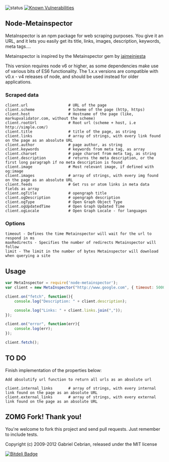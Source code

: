 ![status](https://secure.travis-ci.org/gabceb/node-metainspector.png?branch=master)
[![Known Vulnerabilities](https://snyk.io/test/github/gabceb/node-metainspector/368958cf0680a40dac5ac99448ca09fb068cb29f/badge.svg)](https://snyk.io/test/github/gabceb/node-metainspector/368958cf0680a40dac5ac99448ca09fb068cb29f)
## Node-Metainspector

MetaInspector is an npm package for web scraping purposes. You give it an URL, and it lets you easily get its title, links, images, description, keywords, meta tags....

Metainspector is inspired by the Metainspector gem by [jaimeiniesta](https://github.com/jaimeiniesta/metainspector)

This version requires node v6 or higher, as some dependencies make use of various bits of ES6 functionality. The 1.x.x versions are compatible with v0.x - v4 releases of node, and should be used instead for older applications.

### Scraped data

```
client.url                  # URL of the page
client.scheme               # Scheme of the page (http, https)
client.host                 # Hostname of the page (like, markupvalidator.com, without the scheme)
client.rootUrl              # Root url (scheme + host, i.e http://simple.com/)
client.title                # title of the page, as string
client.links                # array of strings, with every link found on the page as an absolute URL
client.author               # page author, as string
client.keywords             # keywords from meta tag, as array
client.charset              # page charset from meta tag, as string
client.description          # returns the meta description, or the first long paragraph if no meta description is found
client.image                # Most relevant image, if defined with og:image
client.images               # array of strings, with every img found on the page as an absolute URL
client.feeds                # Get rss or atom links in meta data fields as array
client.ogTitle              # opengraph title
client.ogDescription        # opengraph description
client.ogType               # Open Graph Object Type
client.ogUpdatedTime        # Open Graph Updated Time
client.ogLocale             # Open Graph Locale - for languages
```

### Options

```
timeout - Defines the time Metainspector will wait for the url to respond in ms
maxRedirects - Specifies the number of redirects Metainspector will follow
limit - The limit in the number of bytes Metainspector will download when querying a site
```

## Usage

```javascript
var MetaInspector = require('node-metainspector');
var client = new MetaInspector("http://www.google.com", { timeout: 5000 });

client.on("fetch", function(){
    console.log("Description: " + client.description);

    console.log("Links: " + client.links.join(","));
});

client.on("error", function(err){
	console.log(err);
});

client.fetch();

```

## TO DO

Finish implementation of the properties below:

```
Add absolutify url function to return all urls as an absolute url

client.internal_links     	# array of strings, with every internal link found on the page as an absolute URL
client.external_links     	# array of strings, with every external link found on the page as an absolute URL

```

## ZOMG Fork! Thank you!
You're welcome to fork this project and send pull requests. Just remember to include tests.

Copyright (c) 2009-2012 Gabriel Cebrian, released under the MIT license

[![Bitdeli Badge](https://d2weczhvl823v0.cloudfront.net/gabceb/node-metainspector/trend.png)](https://bitdeli.com/free "Bitdeli Badge")

